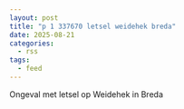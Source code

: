```yaml
---
layout: post
title: "p 1 337670 letsel weidehek breda"
date: 2025-08-21
categories: 
  - rss
tags: 
  - feed
---
```


Ongeval met letsel op Weidehek in Breda
